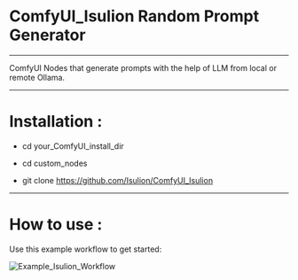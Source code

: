 # ComfyUI_Isulion Random Prompt Generator

--------------

ComfyUI Nodes that generate prompts with the help of LLM from local or remote Ollama.

--------------

# Installation :

- cd your_ComfyUI_install_dir

- cd custom_nodes

- git clone https://github.com/Isulion/ComfyUI_Isulion

--------------

# How to use :

Use this example workflow to get started:

![Example_Isulion_Workflow](https://github.com/user-attachments/assets/02d24645-5f01-4ebc-a6b0-7837d8a2676c)
